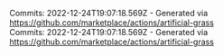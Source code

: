 Commits: 2022-12-24T19:07:18.569Z - Generated via https://github.com/marketplace/actions/artificial-grass
<br>
Commits: 2022-12-24T19:07:18.569Z - Generated via https://github.com/marketplace/actions/artificial-grass
<br>
